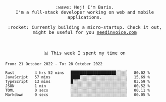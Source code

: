 <p align="center">
  <br><br>
  <samp>
    :wave: Hej! I'm Baris.
    <br>I'm a full-stack developer working on web and mobile applications.
       <br><br>:rocket: Currently building a micro-startup. Check it out, might be useful for you <a href="https://needinvoice.com/" target="_blank">needinvoice.com</a>

  </samp>
 <br><br><br>
</p>
<p align=center><samp>📊  This week I spent my time on</samp></p>


<!--START_SECTION:waka-->

```text
From: 21 October 2022 - To: 28 October 2022

Rust         4 hrs 52 mins   ████████████████████░░░░░   80.02 %
JavaScript   57 mins         ████░░░░░░░░░░░░░░░░░░░░░   15.69 %
TypeScript   13 mins         █░░░░░░░░░░░░░░░░░░░░░░░░   03.59 %
JSON         1 min           ░░░░░░░░░░░░░░░░░░░░░░░░░   00.52 %
TOML         0 secs          ░░░░░░░░░░░░░░░░░░░░░░░░░   00.11 %
Markdown     0 secs          ░░░░░░░░░░░░░░░░░░░░░░░░░   00.05 %
```

<!--END_SECTION:waka-->


